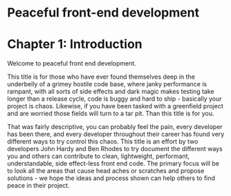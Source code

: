 # Peaceful front-end development
# Chapter 1: Introduction
Welcome to peaceful front end development.

This title is for those who have ever found themselves deep in the underbelly of a grimey hostile code base, where janky performance is rampant, with all sorts of side effects and dark magic makes testing take longer than a release cycle, code is buggy and hard to ship - basically your project is chaos. Likewise, if you have been tasked with a greenfield project and are worried those fields will turn to a tar pit. Than this title is for you. 

That was fairly descriptive, you can probably feel the pain, every developer has been there, and every developer throughout their career has found very different ways to try control this chaos. This title is an effort by two developers John Hardy and Ben Rhodes to try document the different ways you and others can contribute to clean, lightweight, performant, understandable, side effect-less front end code. The primary focus will be to look all the areas that cause head aches or scratches and propose solutions - we hope the ideas and process shown can help others to find peace in their project.
